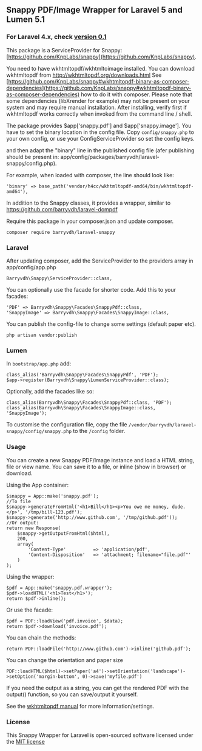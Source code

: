 ## Snappy PDF/Image Wrapper for Laravel 5 and Lumen 5.1

### For Laravel 4.x, check [version 0.1](https://github.com/barryvdh/laravel-snappy/tree/0.1)

This package is a ServiceProvider for Snappy: [https://github.com/KnpLabs/snappy](https://github.com/KnpLabs/snappy).

You need to have wkhtmltopdf/wkhtmltoimage installed. You can download wkhtmltopdf from http://wkhtmltopdf.org/downloads.html See [https://github.com/KnpLabs/snappy#wkhtmltopdf-binary-as-composer-dependencies](https://github.com/KnpLabs/snappy#wkhtmltopdf-binary-as-composer-dependencies) how to do it with composer. Please note that some dependencies (libXrender for example) may not be present on your system and may require manual installation. After installing, verify first if wkhtmltopdf works correctly when invoked from the command line / shell.

The package provides $app['snappy.pdf'] and $app['snappy.image']. You have to set the binary location in the config file. Copy `config/snappy.php` to your own config, or use your ConfigServiceProvider so set the config keys.

and then adapt the "binary" line in the published config file (afer publishing should be present in: app/config/packages/barryvdh/laravel-snappy/config.php).

For example, when loaded with composer, the line should look like:

    'binary' => base_path('vendor/h4cc/wkhtmltopdf-amd64/bin/wkhtmltopdf-amd64'),

In addition to the Snappy classes, it provides a wrapper, similar to https://github.com/barryvdh/laravel-dompdf

Require this package in your composer.json and update composer.

    composer require barryvdh/laravel-snappy

### Laravel

After updating composer, add the ServiceProvider to the providers array in app/config/app.php

    Barryvdh\Snappy\ServiceProvider::class,

You can optionally use the facade for shorter code. Add this to your facades:

    'PDF' => Barryvdh\Snappy\Facades\SnappyPdf::class,
    'SnappyImage' => Barryvdh\Snappy\Facades\SnappyImage::class,

You can  publish the config-file to change some settings (default paper etc).

    php artisan vendor:publish

### Lumen
In `bootstrap/app.php` add:
   
    class_alias('Barryvdh\Snappy\Facades\SnappyPdf', 'PDF');
    $app->register(Barryvdh\Snappy\LumenServiceProvider::class);

Optionally, add the facades like so:

    class_alias(Barryvdh\Snappy\Facades\SnappyPdf::class, 'PDF');
    class_alias(Barryvdh\Snappy\Facades\SnappyImage::class, 'SnappyImage');

To customise the configuration file, copy the file `/vendor/barryvdh/laravel-snappy/config/snappy.php` to the `/config` folder.

### Usage

You can create a new Snappy PDF/Image instance and load a HTML string, file or view name. You can save it to a file, or inline (show in browser) or download.

Using the App container:

    $snappy = App::make('snappy.pdf');
    //To file
    $snappy->generateFromHtml('<h1>Bill</h1><p>You owe me money, dude.</p>', '/tmp/bill-123.pdf');
    $snappy->generate('http://www.github.com', '/tmp/github.pdf'));
    //Or output:
    return new Response(
        $snappy->getOutputFromHtml($html),
        200,
        array(
            'Content-Type'          => 'application/pdf',
            'Content-Disposition'   => 'attachment; filename="file.pdf"'
        )
    );

Using the wrapper:

    $pdf = App::make('snappy.pdf.wrapper');
    $pdf->loadHTML('<h1>Test</h1>');
    return $pdf->inline();

Or use the facade:

    $pdf = PDF::loadView('pdf.invoice', $data);
    return $pdf->download('invoice.pdf');

You can chain the methods:

    return PDF::loadFile('http://www.github.com')->inline('github.pdf');

You can change the orientation and paper size

    PDF::loadHTML($html)->setPaper('a4')->setOrientation('landscape')->setOption('margin-bottom', 0)->save('myfile.pdf')

If you need the output as a string, you can get the rendered PDF with the output() function, so you can save/output it yourself.

See the [wkhtmltopdf manual](http://wkhtmltopdf.org/usage/wkhtmltopdf.txt) for more information/settings.

### License

This Snappy Wrapper for Laravel is open-sourced software licensed under the [MIT license](http://opensource.org/licenses/MIT)
